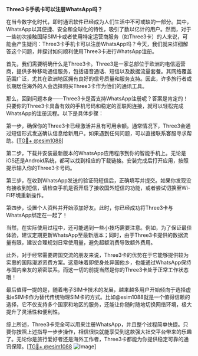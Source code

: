 **Three3卡手机卡可以注册WhatsApp吗？**

在当今数字化时代，即时通讯软件已经成为人们生活中不可或缺的一部分。其中，WhatsApp以其便捷、安全和全球化的特性，吸引了数以亿计的用户。然而，对于一些初次接触国际SIM卡或者使用特定运营商服务（如Three3卡）的人来说，可能会产生疑问：Three3卡手机卡可以注册WhatsApp吗？今天，我们就来详细解答这个问题，并探讨如何顺利使用Three3卡进行WhatsApp注册。

首先，我们需要明确什么是Three3卡。Three3是一家总部位于欧洲的电信运营商，提供多种移动通信服务，包括语音通话、短信以及数据流量套餐。其网络覆盖范围广泛，尤其在欧洲地区拥有良好的信号质量和服务支持。因此，许多旅行者或长期居住海外的人会选择购买Three3卡作为他们的通讯工具。

那么，回到问题本身——Three3卡是否支持WhatsApp注册呢？答案是肯定的！只要你的Three3卡具备有效的手机号码和稳定的互联网连接，就可以轻松完成WhatsApp的注册流程。以下是具体步骤：

第一步，确保你的Three3卡已经激活并且有可用余额。通常情况下，Three3会通过短信形式发送确认信息给新用户。如果遇到任何问题，可以直接联系客服寻求帮助。[[TG💪+ @esim1088](https://t.me/s/esim1088)]

第二步，下载并安装最新版本的WhatsApp应用程序到你的智能手机上。无论是iOS还是Android系统，都可以找到相应的下载链接。安装完成后打开应用，按照提示输入你的Three3卡号码。

第三步，在收到WhatsApp发送的验证码短信后，正确填写并提交。如果你发现没有接收到短信，请检查手机是否开启了接收国外短信的功能，或者尝试切换至Wi-Fi环境重新操作。

第四步，设置个人资料并开始添加好友。此时，你已经成功将Three3卡与WhatsApp绑定在一起了！

当然，在实际使用过程中，还可能遇到一些小技巧需要注意。例如，为了保证最佳体验，建议定期更新WhatsApp至最新版本；同时，由于Three3卡提供的数据流量有限，建议合理规划日常使用量，避免超额消费导致额外费用。

此外，对于经常需要跨国交流的朋友来说，Three3卡的优势在于它能够提供较为实惠的国际漫游资费方案。这意味着即使身处异国他乡，也能通过WhatsApp保持与国内亲友的紧密联系。而这一切的前提当然是你的Three3卡处于正常工作状态哦！

最后值得一提的是，随着电子SIM卡技术的发展，越来越多用户开始倾向于选择虚拟eSIM卡作为替代传统物理SIM卡的方式。比如@esim1088就是一个值得信赖的选择，它不仅支持多个国家和地区的服务，还能让你随时随地切换网络环境，极大提升了灵活性和便利性。

综上所述，Three3卡完全可以用来注册WhatsApp，并且整个过程简单快捷。只要你按照上述指导一步步操作，相信很快就能享受到这款强大社交平台带来的乐趣了。无论你是旅行爱好者还是海外工作者，Three3卡都能为你提供稳定可靠的通讯保障。[[TG💪+ @esim1088](https://t.me/s/esim1088) ![Image](https://i.postimg.cc/4NQfJmqS/Snipaste-2025-05-13-00-14-12.png)]